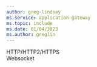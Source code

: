 ```yaml
---
author: greg-lindsay
ms.service: application-gateway
ms.topic: include
ms.date: 01/04/2023
ms.author: greglin
---
```

 
HTTP/HTTP2/HTTPS<br>Websocket
